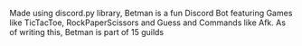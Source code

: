 Made using discord.py library, Betman is a fun Discord Bot featuring Games like TicTacToe, RockPaperScissors and Guess and Commands like Afk.
As of writing this, Betman is part of 15 guilds 

